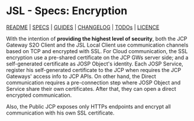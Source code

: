 # JSL - Specs: Encryption

[README](../../README.md) | [SPECS](../specs.md) | [GUIDES](../guides.md) | [CHANGELOG](../../CHANGELOG.md) | [TODOs](../../TODOs.md) | [LICENCE](../../LICENCE.md)

With the intention of **providing the highest level of security**, both the
JCP Gateway S2O Client and the JSL Local Client use communication channels
based on TCP and encrypted with SSL. For Cloud communication, the SSL
encryption use a pre-shared certificate on the JCP GWs server side; and a
self-generated certificate as JOSP Object's identity.
Each JOSP Service, register his self-generated certificate to the JCP when requires
the JCP Gateways' access info to JCP APIs. On other hand, the Direct communication
requires a pre-connection step where JOSP Object and Service share their own
certificates. After that, they can open a direct encrypted communication.

Also, the Public JCP exposes only HTTPs endpoints and encrypt all communication
with his own SSL certificate.
